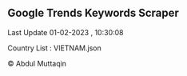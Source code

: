 

## Google Trends Keywords Scraper 
 
Last Update 01-02-2023 , 10:30:08

Country List :
VIETNAM.json



© Abdul Muttaqin 
